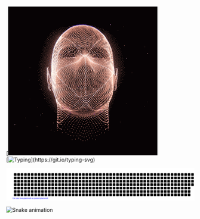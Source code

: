 

[![Typing SVG](c5f06cb3309393f3922761354b7304e3.gif)
<br>
[![Typing](https://readme-typing-svg.herokuapp.com/?font=Kdam+Thmor+Pro&size=32&color=27F72B&width=370&height=400&lines=>>>+print("Hello+World"))](https://git.io/typing-svg)


![gitartwork](gitartwork.svg)



![Snake animation](https://github.com/khasanovmma/khasanovmma/blob/output/github-contribution-grid-snake.svg)
